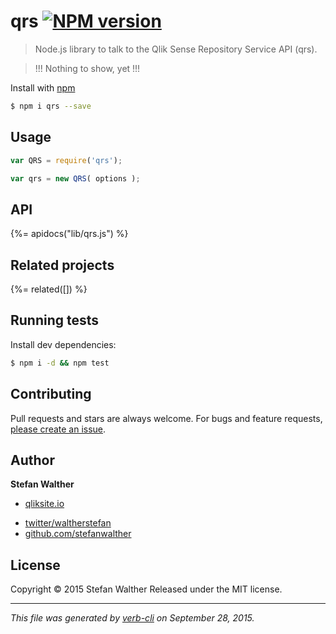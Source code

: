 # qrs [![NPM version](https://badge.fury.io/js/qrs.svg)](http://badge.fury.io/js/qrs)

> Node.js library to talk to the Qlik Sense Repository Service API (qrs).

> !!!
Nothing to show, yet
!!!

Install with [npm](https://www.npmjs.com/)

```sh
$ npm i qrs --save
```

## Usage

```js
var QRS = require('qrs');

var qrs = new QRS( options );
```

## API

<!-- add a path or glob pattern for files with code comments to use for docs  -->
{%= apidocs("lib/qrs.js") %}

## Related projects

<!-- add an array of related projects, then un-escape the helper -->
{%= related([]) %}

## Running tests

Install dev dependencies:

```sh
$ npm i -d && npm test
```

## Contributing

Pull requests and stars are always welcome. For bugs and feature requests, [please create an issue](https://github.com/stefanwalther/qrs/issues/new).

## Author

**Stefan Walther**

+ [qliksite.io](http://qliksite.io)
* [twitter/waltherstefan](http://twitter.com/waltherstefan)
* [github.com/stefanwalther](http://github.com/stefanwalther)

## License

Copyright © 2015 Stefan Walther
Released under the MIT license.

***

_This file was generated by [verb-cli](https://github.com/assemble/verb-cli) on September 28, 2015._